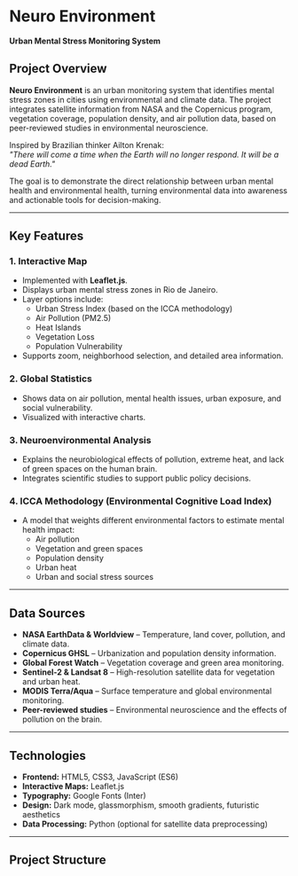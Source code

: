 # Neuro Environment

**Urban Mental Stress Monitoring System**

## Project Overview

**Neuro Environment** is an urban monitoring system that identifies mental stress zones in cities using environmental and climate data. The project integrates satellite information from NASA and the Copernicus program, vegetation coverage, population density, and air pollution data, based on peer-reviewed studies in environmental neuroscience.

Inspired by Brazilian thinker Ailton Krenak:  
*"There will come a time when the Earth will no longer respond. It will be a dead Earth."*

The goal is to demonstrate the direct relationship between urban mental health and environmental health, turning environmental data into awareness and actionable tools for decision-making.

---

## Key Features

### 1. Interactive Map
- Implemented with **Leaflet.js**.
- Displays urban mental stress zones in Rio de Janeiro.
- Layer options include:
  - Urban Stress Index (based on the ICCA methodology)  
  - Air Pollution (PM2.5)  
  - Heat Islands  
  - Vegetation Loss  
  - Population Vulnerability  
- Supports zoom, neighborhood selection, and detailed area information.

### 2. Global Statistics
- Shows data on air pollution, mental health issues, urban exposure, and social vulnerability.
- Visualized with interactive charts.

### 3. Neuroenvironmental Analysis
- Explains the neurobiological effects of pollution, extreme heat, and lack of green spaces on the human brain.
- Integrates scientific studies to support public policy decisions.

### 4. ICCA Methodology (Environmental Cognitive Load Index)
- A model that weights different environmental factors to estimate mental health impact:
  - Air pollution  
  - Vegetation and green spaces  
  - Population density  
  - Urban heat  
  - Urban and social stress sources  

---

## Data Sources

- **NASA EarthData & Worldview** – Temperature, land cover, pollution, and climate data.  
- **Copernicus GHSL** – Urbanization and population density information.  
- **Global Forest Watch** – Vegetation coverage and green area monitoring.  
- **Sentinel-2 & Landsat 8** – High-resolution satellite data for vegetation and urban heat.  
- **MODIS Terra/Aqua** – Surface temperature and global environmental monitoring.  
- **Peer-reviewed studies** – Environmental neuroscience and the effects of pollution on the brain.  

---

## Technologies

- **Frontend:** HTML5, CSS3, JavaScript (ES6)  
- **Interactive Maps:** Leaflet.js  
- **Typography:** Google Fonts (Inter)  
- **Design:** Dark mode, glassmorphism, smooth gradients, futuristic aesthetics  
- **Data Processing:** Python (optional for satellite data preprocessing)  

---

## Project Structure

